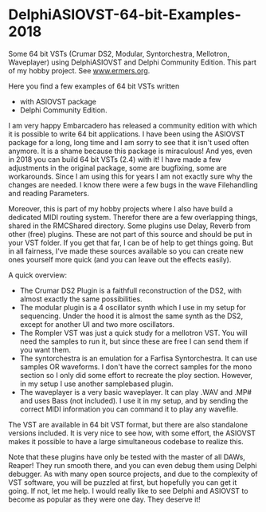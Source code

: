 # DelphiASIOVST-64-bit-Examples-2018
Some 64 bit VSTs (Crumar DS2, Modular, Syntorchestra, Mellotron, Waveplayer) using DelphiASIOVST and Delphi Community Edition.
This part of my hobby project. See www.ermers.org.

Here you find a few examples of 64 bit VSTs written
- with ASIOVST package
- Delphi Community Edition.

I am very happy Embarcadero has released a community edition with which it is possible to write 64 bit applications.
I have been using the ASIOVST package for a long, long time and I am sorry to see that it isn't used often anymore.
It is a shame because this package is miraculous! And yes, even in 2018 you can build 64 bit VSTs (2.4) with it!
I have made a few adjustments in the original package, some are bugfixing, some are workarounds.
Since I am using this for years I am not exactly sure why the changes are needed. I know there were a few bugs
in the wave Filehandling and reading Parameters. 

Moreover, this is part of my hobby projects where I also have build a dedicated MIDI routing system. 
Therefor there are a few overlapping things, shared in the RMCShared directory. 
Some plugins use Delay, Reverb from other (free) plugins. These are not part of this source and should be put
in your VST folder. If you get that far, I can be of help to get things going.
But in all fairness, I've made these sources available so you can create new ones yourself more quick (and you
can leave out the effects easily). 

A quick overview:
- The Crumar DS2 Plugin is a faithfull reconstruction of the DS2, with almost exactly the same possibilities.
- The modular plugin is a 4 oscillator synth which I use in my setup for sequencing. Under the hood it is almost the
same synth as the DS2, except for another UI and two more oscillators. 
- The Rompler VST was just a quick study for a mellotron VST. You will need the samples to run it, but since these are 
free I can send them if you want them.
- The syntorchestra is an emulation for a Farfisa Syntorchestra. It can use samples OR waveforms. I don't have the 
correct samples for the mono section so I only did some effort to recreate the ploy section. However, in my setup
I use another samplebased plugin. 
- The waveplayer is a very basic waveplayer. It can play .WAV and .MP# and uses Bass (not included). I use it 
in my setup, and by sending the correct MIDI information you can command it to play any wavefile.

The VST are available in 64 bit VST format, but there are also standalone versions included.
It is very nice to see how, with some effort, the ASIOVST makes it possible to have a large simultaneous codebase 
to realize this. 

Note that these plugins have only be tested with the master of all DAWs, Reaper! 
They run smooth there, and you can even debug them using Delphi debugger. 
As with many open source projects, and due to the complexity of VST software, you will be puzzled at first,
but hopefully you can get it going. If not, let me help. I would really like to see Delphi and ASIOVST to 
become as popular as they were one day. They deserve it!
 

